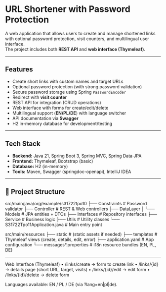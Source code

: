 # URL Shortener with Password Protection

A web application that allows users to create and manage shortened links with optional password protection, visit counters, and multilingual user interface.  
The project includes both **REST API** and **web interface (Thymeleaf)**.

---

## Features
- Create short links with custom names and target URLs  
- Optional password protection (with strong password validation)  
- Secure password storage using Spring `PasswordEncoder`  
- Redirect with **visit counter**  
- REST API for integration (CRUD operations)  
- Web interface with forms for create/edit/delete  
- Multilingual support (**EN/PL/DE**) with language switcher  
- API documentation via **Swagger**  
- H2 in-memory database for development/testing  

---

## Tech Stack
- **Backend:** Java 21, Spring Boot 3, Spring MVC, Spring Data JPA  
- **Frontend:** Thymeleaf, Bootstrap (basic)  
- **Database:** H2 (in-memory)  
- **Tools:** Maven, Swagger (springdoc-openapi), IntelliJ IDEA  
---

## 📂 Project Structure

src/main/java/org/example/s31722tpo10
├── Constraints      # Password validator
├── Controller       # REST & Web controllers
├── DataLayer
│    └── Models      # JPA entities + DTOs
├── Interfaces       # Repository interfaces
├── Service          # Business logic
├── Utils            # Utility classes
└── S31722Tpo11Application.java   # Main entry point

src/main/resources
├── static           # (static assets if needed)
├── templates        # Thymeleaf views (create, details, edit, error)
├── application.yaml # App configuration
└── messages*.properties # i18n resource bundles (EN, PL, DE)

---
  Web Interface (Thymeleaf)
	•	/links/create → form to create link
	•	/links/{id} → details page (short URL, target, visits)
	•	/links/{id}/edit → edit form
	•	/links/{id}/delete → delete form

Languages available: EN / PL / DE (via ?lang=en|pl|de).
